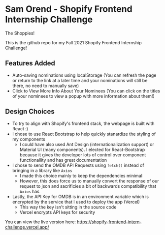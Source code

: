 # Sam Orend - Shopify Frontend Internship Challenge
The Shoppies!

This is the github repo for my Fall 2021 Shopify Frontend Internship Challenge!

## Features Added
- Auto-saving nominations using localStorage (You can refresh the page or return to the link at a later time and your nominations will still be there, no need to manually save)
- Click to View More Info About Your Nominees (You can click on the titles of your nominees to view a popup with more information about them!)

## Design Choices

- To try to align with Shopify's frontend stack, the webpage is built with React :)
- I chose to use React Bootstrap to help quickly stanardize the styling of my components
  - I could have also used Ant Design (internationalization support) or Material UI (many components). I elected for React-Bootstrap because it gives the developer lots of control over component functionallity and has great documentation
- I chose to send the OMDB API Requests using `fetch()` instead of bringing in a library like `Axios`
  - I made this choice mainly to keep the dependencies minimal
  - However, this does force us to manually convert the response of our request to json and sacrificies a bit of backwards compatibility that `Axios` has
- Lastly, the API Key for OMDB is in an environment variable which is encrypted by the service that I used to deploy the app (Vercel)
  - This way the key isn't sitting in the source code
  - Vercel encrypts API keys for security  

You can view the live version here: https://shopify-frontend-intern-challenge.vercel.app/

